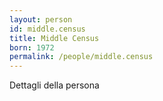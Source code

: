 ```yaml
---
layout: person
id: middle.census
title: Middle Census
born: 1972
permalink: /people/middle.census
---
```


Dettagli della persona 
